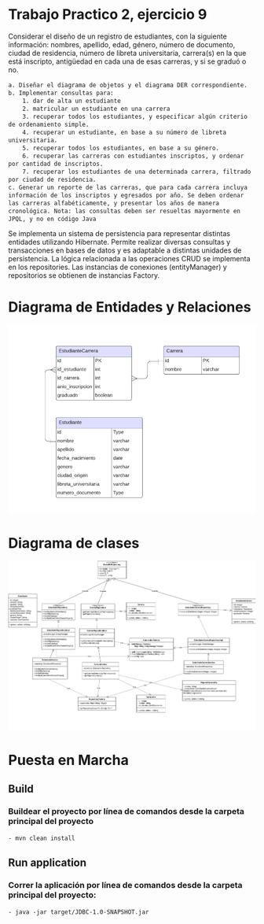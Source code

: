 # Trabajo Practico 2, ejercicio 9

Considerar el diseño de un registro de estudiantes, con la siguiente información: nombres, apellido, edad, género, número de documento, ciudad de residencia, número de libreta universitaria, carrera(s) en la que está inscripto, antigüedad en cada una de esas carreras, y si se graduó o no. 

    a. Diseñar el diagrama de objetos y el diagrama DER correspondiente.
    b. Implementar consultas para:
        1. dar de alta un estudiante
        2. matricular un estudiante en una carrera
        3. recuperar todos los estudiantes, y especificar algún criterio de ordenamiento simple.
        4. recuperar un estudiante, en base a su número de libreta universitaria.
        5. recuperar todos los estudiantes, en base a su género.
        6. recuperar las carreras con estudiantes inscriptos, y ordenar por cantidad de inscriptos.
        7. recuperar los estudiantes de una determinada carrera, filtrado por ciudad de residencia.
    c. Generar un reporte de las carreras, que para cada carrera incluya información de los inscriptos y egresados por año. Se deben ordenar las carreras alfabéticamente, y presentar los años de manera cronológica. Nota: las consultas deben ser resueltas mayormente en JPQL, y no en código Java

Se implementa un sistema de persistencia para representar distintas entidades utilizando Hibernate. 
Permite realizar diversas consultas y transacciones en bases de datos y es adaptable a distintas unidades de persistencia. 
La lógica relacionada a las operaciones CRUD se implementa en los repositories. 
Las instancias de conexiones (entityManager) y repositorios se obtienen de instancias Factory.

# Diagrama de Entidades y Relaciones
![der.png](der.png)

# Diagrama de clases
![diagrama_clases.png](diagrama_clases.png)

# Puesta en Marcha
## Build
### Buildear el proyecto por línea de comandos desde la carpeta principal del proyecto
    - mvn clean install
## Run application 
### Correr la aplicación por línea de comandos desde la carpeta principal del proyecto:
    - java -jar target/JDBC-1.0-SNAPSHOT.jar
